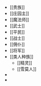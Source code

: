 - [[贵族]]
- [[庄园主]]
- [[魔法师]]
- [[武士]]
- [[平民]]
- [[战士]]
- [[佣仆]]
- [[将军]]
- [[类人种族]]
	- [[精灵]]
	- [[雪莫人]]
-
-